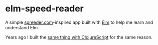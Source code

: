 
# elm-speed-reader

A simple [spreeder.com][spreeder]-inspired app built with [Elm][elm-lang] to help
me learn and understand Elm.

Years ago I built the [same thing with ClojureScript][cljs-reader] for the
same reason.

[spreeder]: http://www.spreeder.com/app.php?intro=1
[elm-lang]: http://elm-lang.org/
[cljs-reader]: https://github.com/danneu/speed-reader/blob/master/src/cljs/speed_reader/core.cljs
